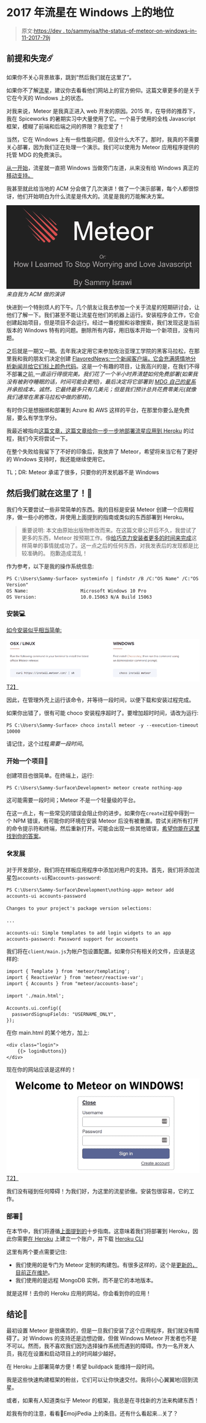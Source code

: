 # 2017 年流星在 Windows 上的地位

> 原文:[https://dev . to/sammyisa/the-status-of-meteor-on-windows-in-11-2017-79j](https://dev.to/sammyisa/the-status-of-meteor-on-windows-in-november-2017-79j)

## 前提和失宠☄️

如果你不关心背景故事，跳到“然后我们就在这里了”。

如果你不了解[流星](https://www.meteor.com/)，建议你去看看他们网站上的官方俯仰。这篇文章更多的是关于它在今天的 Windows 上的状态。

对我来说，Meteor 是我真正进入 web 开发的原因。2015 年，在导师的推荐下，我在 Spiceworks 的暑期实习中大量使用了它。一个易于使用的全栈 Javascript 框架，模糊了前端和后端之间的界限？我恋爱了！

当然，它在 Windows 上有一些性能问题，但没什么大不了。那时，我真的不需要关心部署，因为我们正在处理一个演示。我们可以使用为 Meteor 应用程序提供的托管 MDG 的免费演示。

[从一开始](https://github.com/meteor/meteor/issues/18)，流星就一直把 Windows 当做旁门左道，从来没有给 Windows 真正的[移动支持。](https://github.com/meteor/meteor/issues/4155)

我甚至就此给当地的 ACM 分会做了几次演讲！做了一个演示部署，每个人都很惊讶，他们开始明白为什么流星是伟大的。流星是我的万能解决方案。

[![ACM Presentation cover](img/dba458eb1720edda77c98e5e35ceeed0.png)](https://res.cloudinary.com/practicaldev/image/fetch/s--A_UIjKEI--/c_limit%2Cf_auto%2Cfl_progressive%2Cq_auto%2Cw_880/https://i.imgur.com/kVDwx1v.png) 
*来自我为 ACM 做的演讲*

快进到一个特别烦人的下午。几个朋友让我去参加一个关于流星的短期研讨会，让他们了解一下。我们甚至不能让流星在他们的机器上运行。安装程序会工作，它会创建起始项目，但是项目不会运行。经过一番挖掘和谷歌搜索，我们发现这是当前版本的 Windows 特有的问题。删除所有内容，用旧版本开始一个新项目，没有问题。

之后就是一期又一期。去年我决定用它来参加佐治亚理工学院的黑客马拉松，在那里我和我的朋友们决定创建 [FlavoredNews:一个新闻客户端，它会充满感情地分析新闻并给它们标上颜色代码](https://devpost.com/software/lacodinggranja_2016)。这是一个有趣的项目，让我高兴的是，在我们不得不部署之前,*一直运行得很完美。我们花了一个半小时弄清楚如何免费部署(如果我没有被剥夺睡眠的话，时间可能会更短)，最后决定将它部署到 [MDG 自己的星系](https://www.meteor.com/hosting)并承担成本。诚然，它最终最多只有几美元；但是我们预计总共花费零美元(就像我们通常在黑客马拉松中做的那样)。*

有时你只是想捆绑和部署到 Azure 和 AWS 这样的平台，在那里你要么是免费层，要么有学生学分。

我最近被指向[这篇文章，这篇文章给你一步一步地部署流星应用到 Heroku](https://medium.com/@leonardykris/how-to-run-a-meteor-js-application-on-heroku-in-10-steps-7aceb12de234) 的过程，我们今天将尝试一下。

在整个失败给我留下了不好的印象后，我放弃了 Meteor，希望将来当它有了更好的 Windows 支持时，我还能继续使用它。

TL；DR: Meteor 承诺了很多，只要你的开发机器不是 Windows

## 然后我们就在这里了！🏁

我们今天要尝试一些非常简单的东西。我的目标是安装 Meteor 创建一个应用程序，做一些小的修改，并使用上面提到的指南或类似的东西部署到 Heroku。

> 重要说明:
> 本文由原始出版物修改而来。在这篇文章公开后不久，我尝试了更多的东西，Meteor 按预期工作。像[给巧克力安装者更多的时间来完成](https://github.com/meteor/meteor-chocolatey-installer/issues/1)这样简单的事情就成功了。这一点之后的任何东西，对我发表后的发现都是比较准确的。
> 抱歉造成混乱！

作为参考，以下是我的操作系统信息:

```
PS C:\Users\Sammy-Surface> systeminfo | findstr /B /C:"OS Name" /C:"OS Version"
OS Name:                   Microsoft Windows 10 Pro
OS Version:                10.0.15063 N/A Build 15063 
```

### 安装💻

[如今安装似乎相当简单:](https://www.meteor.com/install)

[![Install steps](img/8a293c3e8bdb1a52483745a8564a49c7.png)T2】](https://res.cloudinary.com/practicaldev/image/fetch/s--svGE5JbJ--/c_limit%2Cf_auto%2Cfl_progressive%2Cq_auto%2Cw_880/https://i.imgur.com/ID2VrJ6.png)

因此，在管理外壳上运行该命令，并等待一段时间，以便下载和安装过程完成。

如果你出错了，很有可能 choco 安装程序超时了。要增加超时时间，请改为运行:

```
PS C:\Users\Sammy-Surface> choco install meteor -y --execution-timeout 10000 
```

请记住，这个过程*需要一段时间*。

### 开始一个项目🚦

创建项目也很简单。在终端上，运行:

```
PS C:\Users\Sammy-Surface\Development> meteor create nothing-app 
```

这可能需要一段时间；Meteor 不是一个轻量级的平台。

在这一点上，有一些常见的错误会阻止你的进步。如果你在`create`过程中得到一个 NPM 错误，有可能你的环境在安装 Meteor 后没有被重置。尝试关闭所有打开的命令提示符和终端，然后重新打开。可能会出现一些其他错误，[希望你能在这里找到你的答案](https://github.com/meteor/meteor/issues/8585)。

### 🛠️发展

对于开发部分，我们将在样板应用程序中添加对用户的支持。首先，我们将添加流星包`accounts-ui`和`accounts-password`:

```
PS C:\Users\Sammy-Surface\Development\nothing-app> meteor add accounts-ui accounts-password

Changes to your project's package version selections:

...

accounts-ui: Simple templates to add login widgets to an app
accounts-password: Password support for accounts 
```

我们将在`client/main.js`为帐户包设置配置。如果你只有相关的文件，应该是这样的:

```
import { Template } from 'meteor/templating';
import { ReactiveVar } from 'meteor/reactive-var';
import { Accounts } from "meteor/accounts-base";

import './main.html';

Accounts.ui.config({
  passwordSignupFields: "USERNAME_ONLY",
}); 
```

在你 main.html 的某个地方，加上:

```
<div class="login">
    {{> loginButtons}}
</div> 
```

现在你的网站应该是这样的！

[![See your first changes on the website](img/f0957172d156304718ed6767b48a5fd4.png)T2】](https://res.cloudinary.com/practicaldev/image/fetch/s--OrUIcRWz--/c_limit%2Cf_auto%2Cfl_progressive%2Cq_auto%2Cw_880/https://i.imgur.com/NjsnRUA.png)

我们没有碰到任何障碍！为我们好，为这里的流星骄傲。安装包很容易，它的工作。

### 部署🚀

在本节中，我们将遵循[上面提到的](https://medium.com/@leonardykris/how-to-run-a-meteor-js-application-on-heroku-in-10-steps-7aceb12de234)十步指南。这意味着我们将部署到 Heroku，因此你需要[在 Heroku](https://signup.heroku.com/login) 上建立一个账户，并下载 [Heroku CLI](https://devcenter.heroku.com/articles/heroku-cli#windows)

这里有两个要点需要记住:

*   我们使用的是专门为 Meteor 定制的构建包。有很多这样的，这个是[更新的，目前正在维护](https://github.com/AdmitHub/meteor-buildpack-horse)。
*   我们使用的是远程 MongoDB 实例，而不是它的本地版本。

就是这样！去你的 Heroku 应用的网站，你会看到你的应用！

## 结论📓

最初设置 Meteor 是很痛苦的，但是一旦我们安装了这个应用程序，我们就没有障碍了。对 Windows 的支持还是边想边做，但做 Windows Meteor 开发者也不是不可以。然而，我不喜欢我们因为选择操作系统而遇到的障碍。作为一名开发人员，我花在设置和启动项目上的时间越少越好。

在 Heroku 上部署简单方便！希望 buildpack 能维持一段时间。

我是这些快速构建框架的粉丝，它们可以让你快速交付。我将(小心翼翼地)回到流星。

或者，如果有人知道类似于 Meteor 的框架，我总是在寻找新的方法来构建东西！

趁我有你的注意，看看👿EmojiPedia 上的条目。还有什么看起来...关了？